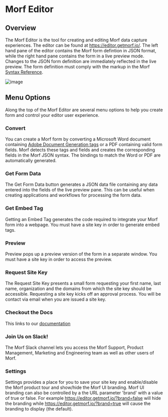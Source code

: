 # Morf Editor

## Overview
The Morf Editor is the tool for creating and editing Morf data capture experiences.  The editor can be found at https://editor.getmorf.io/.  The left hand pane of the editor contains the Morf form defintion in JSON format, while the right hand pane contains the form in a live preview mode.  Changes to the JSON form definition are immediately reflected in the live preview.
The form definition must comply with the markup in the Morf [Syntax Reference](SyntaxReference.md).

![image](https://user-images.githubusercontent.com/17143489/187986114-11088f71-d582-4419-afd4-5efb7f95e8a4.png)

## Menu Options
Along the top of the Morf Editor are several menu options to help you create form and control your editor user experience.

### Convert
You can create a Morf form by converting a Microsoft Word document containing [Adobe Document Generation tags](https://developer.adobe.com/document-services/docs/overview/document-generation-api/templatetags/) or a PDF containing valid form fields.  Morf detects these tags and fields and creates the corresponding fields in the Morf JSON syntax.  The bindings to match the Word or PDF are automatically generated.

### Get Form Data
The Get Form Data button generates a JSON data file containing any data entered into the fields of the live preview pane.  This can be useful when creating applications and workflows for processing the form data.

### Get Embed Tag
Getting an Embed Tag generates the code required to integrate your Morf form into a webpage.  You must have a site key in order to generate embed tags.

### Preview
Preview pops up a preview version of the form in a separate window.   You must have a site key in order to access the preview.

### Request Site Key
The Request Site Key presents a small form requesting your first name, last name, organization and the domains from which the site key should be accessible.  Requesting a site key kicks off an approval process.  You will be contact via email when you are issued a site key. 

### Checkout the Docs
This links to our [documentation](https://github.com/aftialabs/morf-docs)

### Join Us on Slack!
The Morf Slack channel lets you access the Morf Support, Product Management, Marketing and Engineering team as well as other users of Morf.

### Settings
Settings provides a place for you to save your site key and enable/disable the Morf product tour and show/hide the Morf UI branding.  Morf UI branding can also be controlled by a the URL parameter 'brand' with a value of true or false.  For example https://editor.getmorf.io/?brand=false will hide the branding while https://editor.getmorf.io/?brand=true will cause the branding to display (the default).
